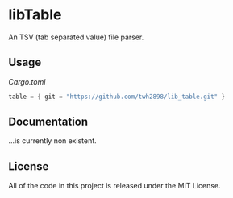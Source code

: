 # libTable
An TSV (tab separated value) file parser.

## Usage
_Cargo.toml_
```rust
table = { git = "https://github.com/twh2898/lib_table.git" }
```

## Documentation
...is currently non existent.

## License
All of the code in this project is released under the MIT License.
